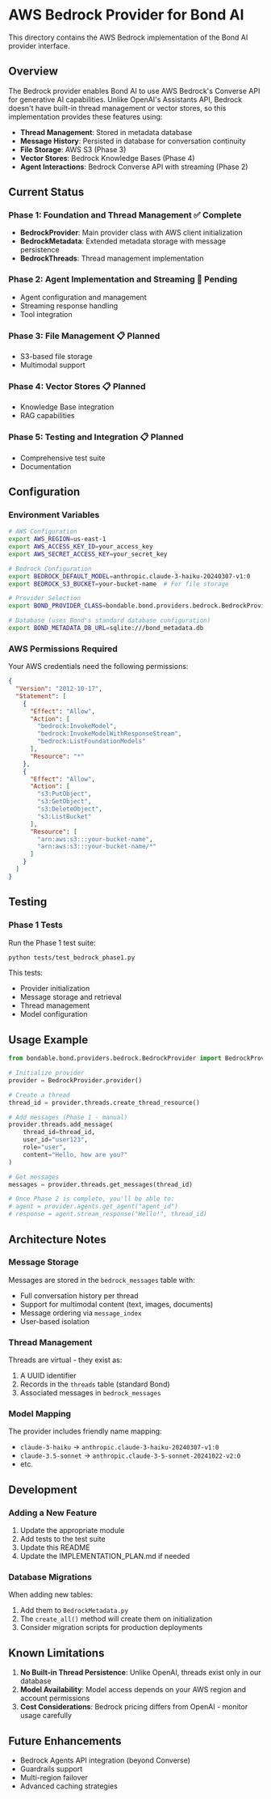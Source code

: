 # AWS Bedrock Provider for Bond AI

This directory contains the AWS Bedrock implementation of the Bond AI provider interface.

## Overview

The Bedrock provider enables Bond AI to use AWS Bedrock's Converse API for generative AI capabilities. Unlike OpenAI's Assistants API, Bedrock doesn't have built-in thread management or vector stores, so this implementation provides these features using:

- **Thread Management**: Stored in metadata database
- **Message History**: Persisted in database for conversation continuity
- **File Storage**: AWS S3 (Phase 3)
- **Vector Stores**: Bedrock Knowledge Bases (Phase 4)
- **Agent Interactions**: Bedrock Converse API with streaming (Phase 2)

## Current Status

### Phase 1: Foundation and Thread Management ✅ Complete

- **BedrockProvider**: Main provider class with AWS client initialization
- **BedrockMetadata**: Extended metadata storage with message persistence
- **BedrockThreads**: Thread management implementation

### Phase 2: Agent Implementation and Streaming 🚧 Pending

- Agent configuration and management
- Streaming response handling
- Tool integration

### Phase 3: File Management 📋 Planned

- S3-based file storage
- Multimodal support

### Phase 4: Vector Stores 📋 Planned

- Knowledge Base integration
- RAG capabilities

### Phase 5: Testing and Integration 📋 Planned

- Comprehensive test suite
- Documentation

## Configuration

### Environment Variables

```bash
# AWS Configuration
export AWS_REGION=us-east-1
export AWS_ACCESS_KEY_ID=your_access_key
export AWS_SECRET_ACCESS_KEY=your_secret_key

# Bedrock Configuration  
export BEDROCK_DEFAULT_MODEL=anthropic.claude-3-haiku-20240307-v1:0
export BEDROCK_S3_BUCKET=your-bucket-name  # For file storage

# Provider Selection
export BOND_PROVIDER_CLASS=bondable.bond.providers.bedrock.BedrockProvider.BedrockProvider

# Database (uses Bond's standard database configuration)
export BOND_METADATA_DB_URL=sqlite:///bond_metadata.db
```

### AWS Permissions Required

Your AWS credentials need the following permissions:

```json
{
  "Version": "2012-10-17",
  "Statement": [
    {
      "Effect": "Allow",
      "Action": [
        "bedrock:InvokeModel",
        "bedrock:InvokeModelWithResponseStream",
        "bedrock:ListFoundationModels"
      ],
      "Resource": "*"
    },
    {
      "Effect": "Allow", 
      "Action": [
        "s3:PutObject",
        "s3:GetObject",
        "s3:DeleteObject",
        "s3:ListBucket"
      ],
      "Resource": [
        "arn:aws:s3:::your-bucket-name",
        "arn:aws:s3:::your-bucket-name/*"
      ]
    }
  ]
}
```

## Testing

### Phase 1 Tests

Run the Phase 1 test suite:

```bash
python tests/test_bedrock_phase1.py
```

This tests:
- Provider initialization
- Message storage and retrieval
- Thread management
- Model configuration

## Usage Example

```python
from bondable.bond.providers.bedrock.BedrockProvider import BedrockProvider

# Initialize provider
provider = BedrockProvider.provider()

# Create a thread
thread_id = provider.threads.create_thread_resource()

# Add messages (Phase 1 - manual)
provider.threads.add_message(
    thread_id=thread_id,
    user_id="user123",
    role="user",
    content="Hello, how are you?"
)

# Get messages
messages = provider.threads.get_messages(thread_id)

# Once Phase 2 is complete, you'll be able to:
# agent = provider.agents.get_agent("agent_id")
# response = agent.stream_response("Hello!", thread_id)
```

## Architecture Notes

### Message Storage

Messages are stored in the `bedrock_messages` table with:
- Full conversation history per thread
- Support for multimodal content (text, images, documents)
- Message ordering via `message_index`
- User-based isolation

### Thread Management

Threads are virtual - they exist as:
1. A UUID identifier
2. Records in the `threads` table (standard Bond)
3. Associated messages in `bedrock_messages`

### Model Mapping

The provider includes friendly name mapping:
- `claude-3-haiku` → `anthropic.claude-3-haiku-20240307-v1:0`
- `claude-3.5-sonnet` → `anthropic.claude-3-5-sonnet-20241022-v2:0`
- etc.

## Development

### Adding a New Feature

1. Update the appropriate module
2. Add tests to the test suite
3. Update this README
4. Update the IMPLEMENTATION_PLAN.md if needed

### Database Migrations

When adding new tables:
1. Add them to `BedrockMetadata.py`
2. The `create_all()` method will create them on initialization
3. Consider migration scripts for production deployments

## Known Limitations

1. **No Built-in Thread Persistence**: Unlike OpenAI, threads exist only in our database
2. **Model Availability**: Model access depends on your AWS region and account permissions
3. **Cost Considerations**: Bedrock pricing differs from OpenAI - monitor usage carefully

## Future Enhancements

- Bedrock Agents API integration (beyond Converse)
- Guardrails support
- Multi-region failover
- Advanced caching strategies